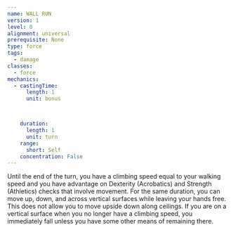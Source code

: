 ```yaml
---
name: WALL RUN
version: 1
level: 0
alignment: universal
prerequisite: None
type: force
tags:
  - damage
classes:
  - force
mechanics:
  - castingTime:
      length: 1
      unit: bonus



    duration:
      length: 1
      unit: turn
    range:
      short: Self
    concentration: False
---
```

Until the end of the turn, you have a climbing speed equal to your walking speed and you have advantage on Dexterity (Acrobatics) and Strength (Athletics) checks that involve movement. For the same duration, you can move up, down, and across vertical surfaces while leaving your hands free. This does not allow you to move upside down along ceilings. If you are on a vertical surface when you no longer have a climbing speed, you immediately fall unless you have some other means of remaining there.

    